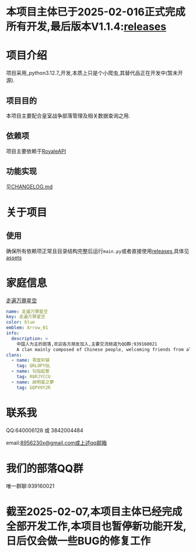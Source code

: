 # 本项目主体已于2025-02-016正式完成所有开发,最后版本V1.1.4:[releases](https://github.com/Arshtyi/RoyaleAnalyze/releases)

# 项目介绍

项目采用_python3.12.7_开发,本质上只是个小爬虫,其替代品正在开发中(暂未开源).

## 项目目的

本项目主要配合皇室战争部落管理及相关数据查询之用.

## 依赖项

项目主要依赖于[RoyaleAPI](https://royaleapi.com/)

## 功能实现

见[CHANGELOG.md](https://github.com/Arshtyi/RoyaleAnalyze/blob/main/CHANGELOG.md)

# 关于项目
## 使用
确保所有依赖项正常且目录结构完整后运行`main.py`或者直接使用[releases](https://github.com/Arshtyi/RoyaleAnalyze/releases),具体见[assets](https://github.com/Arshtyi/RoyaleAnalyze/tree/main/assets)

# 家庭信息

[走遍万罪星空](https://github.com/Arshtyi/RoyaleAnalyze/blob/main/%E8%B5%B0%E9%81%8D%E4%B8%87%E7%BD%AA%E6%98%9F%E7%A9%BA.yml "家庭信息")

```yml
name: 走遍万罪星空
key: 走遍万罪星空
color: blue
emblem: Arrow_01
info:
  description: >
    中国人为主的部落,欢迎各方朋友加入,主要交流频道为QQ群:939160021
    A clan mainly composed of Chinese people, welcoming friends from all sides to join. The main communication channel is QQ group: 939160021
clans:
  - name: 零度轩辕
    tag: QRL0PYQL
  - name: 勾指起誓
    tag: R8RJYCCU
  - name: 啟明星之夢
    tag: GQPV9Y2R
```
# 联系我
QQ:640006128 或 3842004484

email:8956230x@gmail.com或上述qq邮箱
# 我们的部落QQ群
唯一群聊:939160021
# 截至2025-02-07,本项目主体已经完成全部开发工作,本项目也暂停新功能开发,日后仅会做一些BUG的修复工作
